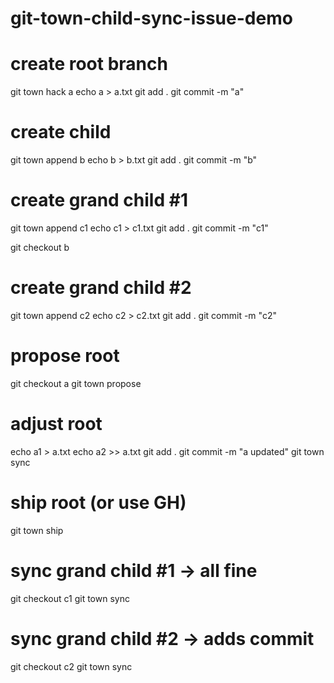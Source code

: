 # git-town-child-sync-issue-demo

# create root branch
git town hack a
echo a > a.txt
git add .
git commit -m "a"

# create child
git town append b
echo b > b.txt
git add .
git commit -m "b"

# create grand child #1
git town append c1
echo c1 > c1.txt
git add .
git commit -m "c1"

git checkout b

# create grand child #2
git town append c2
echo c2 > c2.txt
git add .
git commit -m "c2"

# propose root
git checkout a
git town propose

# adjust root
echo a1 > a.txt
echo a2 >> a.txt
git add .
git commit -m "a updated"
git town sync

# ship root (or use GH)
git town ship

# sync grand child #1 -> all fine
git checkout c1
git town sync

# sync grand child #2 -> adds commit
git checkout c2
git town sync
